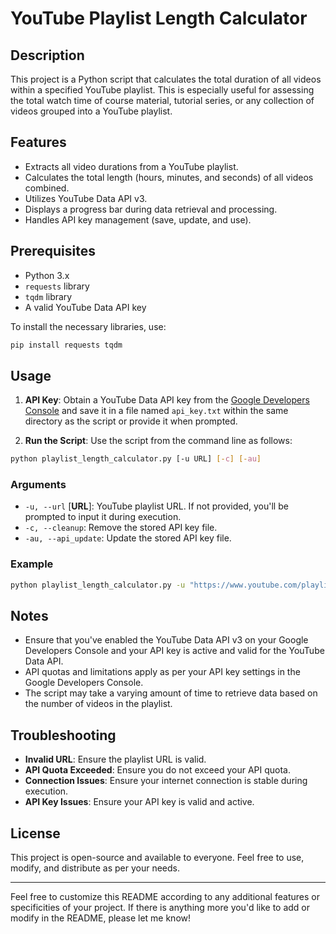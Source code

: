 # YouTube Playlist Length Calculator

## Description

This project is a Python script that calculates the total duration of all videos within a specified YouTube playlist. This is especially useful for assessing the total watch time of course material, tutorial series, or any collection of videos grouped into a YouTube playlist.

## Features

- Extracts all video durations from a YouTube playlist.
- Calculates the total length (hours, minutes, and seconds) of all videos combined.
- Utilizes YouTube Data API v3.
- Displays a progress bar during data retrieval and processing.
- Handles API key management (save, update, and use).

## Prerequisites

- Python 3.x
- `requests` library
- `tqdm` library
- A valid YouTube Data API key

To install the necessary libraries, use:
```bash
pip install requests tqdm
```

## Usage

1. **API Key**: Obtain a YouTube Data API key from the [Google Developers Console](https://console.developers.google.com/) and save it in a file named `api_key.txt` within the same directory as the script or provide it when prompted.

2. **Run the Script**: Use the script from the command line as follows:

```bash
python playlist_length_calculator.py [-u URL] [-c] [-au]
```

### Arguments

- `-u, --url` [**URL**]: YouTube playlist URL. If not provided, you'll be prompted to input it during execution.
- `-c, --cleanup`: Remove the stored API key file.
- `-au, --api_update`: Update the stored API key file.

### Example

```bash
python playlist_length_calculator.py -u "https://www.youtube.com/playlist?list=PLxyz"
```

## Notes

- Ensure that you've enabled the YouTube Data API v3 on your Google Developers Console and your API key is active and valid for the YouTube Data API.
- API quotas and limitations apply as per your API key settings in the Google Developers Console.
- The script may take a varying amount of time to retrieve data based on the number of videos in the playlist.

## Troubleshooting

- **Invalid URL**: Ensure the playlist URL is valid.
- **API Quota Exceeded**: Ensure you do not exceed your API quota.
- **Connection Issues**: Ensure your internet connection is stable during execution.
- **API Key Issues**: Ensure your API key is valid and active.

## License

This project is open-source and available to everyone. Feel free to use, modify, and distribute as per your needs.

---

Feel free to customize this README according to any additional features or specificities of your project. If there is anything more you'd like to add or modify in the README, please let me know!
